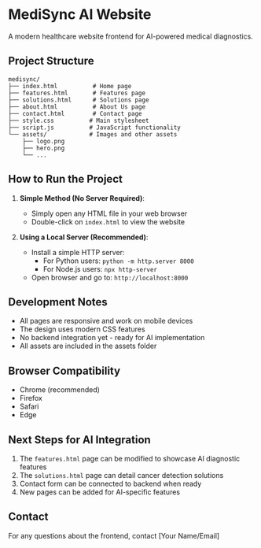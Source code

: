 # MediSync AI Website

A modern healthcare website frontend for AI-powered medical diagnostics.

## Project Structure
```
medisync/
├── index.html          # Home page
├── features.html       # Features page
├── solutions.html      # Solutions page
├── about.html          # About Us page
├── contact.html        # Contact page
├── style.css          # Main stylesheet
├── script.js          # JavaScript functionality
└── assets/            # Images and other assets
    ├── logo.png
    ├── hero.png
    └── ...
```

## How to Run the Project

1. **Simple Method (No Server Required)**:
   - Simply open any HTML file in your web browser
   - Double-click on `index.html` to view the website

2. **Using a Local Server (Recommended)**:
   - Install a simple HTTP server:
     - For Python users: `python -m http.server 8000`
     - For Node.js users: `npx http-server`
   - Open browser and go to: `http://localhost:8000`

## Development Notes
- All pages are responsive and work on mobile devices
- The design uses modern CSS features
- No backend integration yet - ready for AI implementation
- All assets are included in the assets folder

## Browser Compatibility
- Chrome (recommended)
- Firefox
- Safari
- Edge

## Next Steps for AI Integration
1. The `features.html` page can be modified to showcase AI diagnostic features
2. The `solutions.html` page can detail cancer detection solutions
3. Contact form can be connected to backend when ready
4. New pages can be added for AI-specific features

## Contact
For any questions about the frontend, contact [Your Name/Email] 